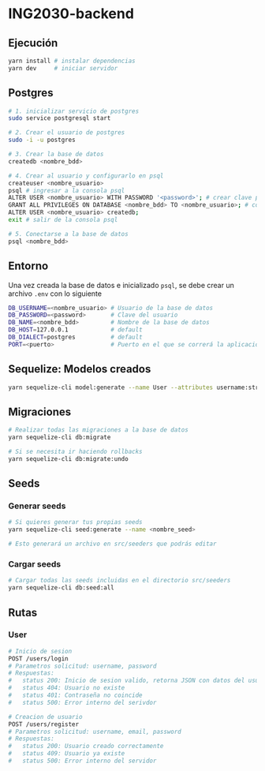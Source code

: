 # ING2030-backend

## Ejecución
```bash
yarn install # instalar dependencias
yarn dev     # iniciar servidor
```

## Postgres
```bash
# 1. inicializar servicio de postgres
sudo service postgresql start

# 2. Crear el usuario de postgres
sudo -i -u postgres

# 3. Crear la base de datos
createdb <nombre_bdd>

# 4. Crear al usuario y configurarlo en psql
createuser <nombre_usuario>
psql # ingresar a la consola psql
ALTER USER <nombre_usuario> WITH PASSWORD '<password>'; # crear clave para el usuario
GRANT ALL PRIVILEGES ON DATABASE <nombre_bdd> TO <nombre_usuario>; # conceder privilegios al usuario en la base de datos
ALTER USER <nombre_usuario> createdb;
exit # salir de la consola psql

# 5. Conectarse a la base de datos
psql <nombre_bdd>
```

## Entorno
Una vez creada la base de datos e inicializado ``psql``, se debe crear un archivo `.env` con lo siguiente

```bash
DB_USERNAME=<nombre_usuario> # Usuario de la base de datos
DB_PASSWORD=<password>       # Clave del usuario
DB_NAME=<nombre_bdd>         # Nombre de la base de datos
DB_HOST=127.0.0.1            # default
DB_DIALECT=postgres          # default
PORT=<puerto>                # Puerto en el que se correrá la aplicacion, de no indicar se toma 3000 como default
```

## Sequelize: Modelos creados
```bash
yarn sequelize-cli model:generate --name User --attributes username:string,email:string,password:string,profilePicture:string
```

## Migraciones
```bash
# Realizar todas las migraciones a la base de datos
yarn sequelize-cli db:migrate

# Si se necesita ir haciendo rollbacks
yarn sequelize-cli db:migrate:undo
```

## Seeds

### Generar seeds
```bash
# Si quieres generar tus propias seeds
yarn sequelize-cli seed:generate --name <nombre_seed>

# Esto generará un archivo en src/seeders que podrás editar
```

### Cargar seeds
```bash
# Cargar todas las seeds incluidas en el directorio src/seeders
yarn sequelize-cli db:seed:all
```

## Rutas

### User
```bash
# Inicio de sesion
POST /users/login
# Parametros solicitud: username, password
# Respuestas:
#   status 200: Inicio de sesion valido, retorna JSON con datos del usuario
#   status 404: Usuario no existe
#   status 401: Contraseña no coincide
#   status 500: Error interno del serivdor

# Creacion de usuario
POST /users/register
# Parametros solicitud: username, email, password
# Respuestas:
#   status 200: Usuario creado correctamente
#   status 409: Usuario ya existe
#   status 500: Error interno del servidor

```